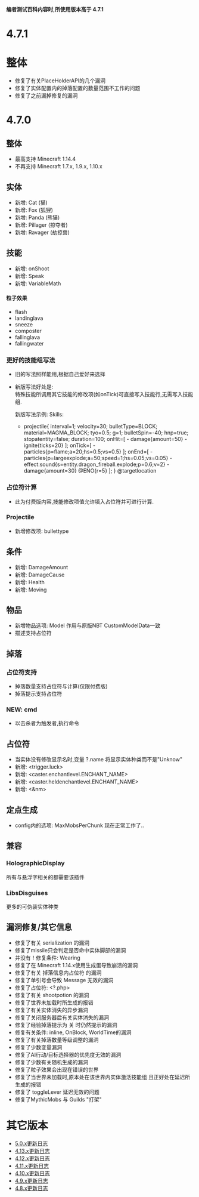 
**编者测试百科内容时,所使用版本高于 4.7.1**

4.7.1
================

整体
========
- 修复了有关PlaceHolderAPI的几个漏洞
- 修复了实体配置内的掉落配置的数量范围不工作的问题
- 修复了之前漏掉修复的漏洞

4.7.0
========

整体
------

- 最高支持 Minecraft 1.14.4
- 不再支持 Minecraft 1.7.x, 1.9.x, 1.10.x

实体
------
- 新增: Cat (猫)
- 新增: Fox (狐狸)
- 新增: Panda (熊猫)
- 新增: Pillager (掠夺者)
- 新增: Ravager (劫掠兽)

技能
---------

- 新增: onShoot
- 新增: Speak
- 新增: VariableMath

#### 粒子效果
-   flash
-   landinglava
-   sneeze
-   composter
-   fallinglava
-   fallingwater

### 更好的技能组写法

- 旧的写法照样能用,根据自己爱好来选择  
- 新版写法好处是:  
  特殊技能所调用其它技能的修改项(如onTick)可直接写入技能行,无需写入技能组.

    新版写法示例:
     Skills:
     - projectile{
         interval=1; velocity=30; bulletType=BLOCK; material=MAGMA_BLOCK; tyo=0.5; g=1; bulletSpin=-40; hnp=true; stopatentity=false; duration=100;
         onHit=[
             - damage{amount=50}
             - ignite{ticks=20}
         ];
         onTick=[
             - particles{p=flame;a=20;hs=0.5;vs=0.5}
         ];
         onEnd=[
             - particles{p=largeexplode;a=50;speed=1;hs=0.05;vs=0.05}
             - effect:sound{s=entity.dragon_fireball.explode;p=0.6;v=2}
             - damage{amount=30} @ENO{r=5}
         ];
     } @targetlocation



### 占位符计算
- 此为付费版内容,技能修改项值允许填入占位符并可进行计算.

### Projectile
- 新增修改项: bullettype

条件
----------

- 新增: DamageAmount
- 新增: DamageCause
- 新增: Health
- 新增: Moving

物品
-----

- 新增物品选项: Model 作用与原版NBT CustomModelData一致
- 描述支持占位符

掉落
-----

### 占位符支持
- 掉落数量支持占位符与计算(仅限付费版)
- 掉落提示支持占位符

### NEW: cmd
- 以击杀者为触发者,执行命令

占位符
------------

- 当实体没有修改显示名时,变量 ?.name 将显示实体种类而不是"Unknow"
- 新增: &lt;trigger.luck&gt;
- 新增: &lt;caster.enchantlevel.ENCHANT_NAME&gt;
- 新增: &lt;caster.heldenchantlevel.ENCHANT_NAME&gt;
- 新增: &lt;&nm&gt;

定点生成
------
- config内的选项: MaxMobsPerChunk 现在正常工作了..

兼容
-------------

### HolographicDisplay

所有与悬浮字相关的都需要该插件

### LibsDisguises

更多的可伪装实体种类

漏洞修复/其它信息
-----------------



-   修复了有关 serialization 的漏洞
-   修复了missile只会判定是否命中实体脚部的漏洞
-   并没有！修复条件: Wearing
-   修复了在 Minecraft 1.14.x使用生成蛋导致崩溃的漏洞
-   修复了有关 掉落信息内占位符 的漏洞
-   修复了单引号会导致 Message 无效的漏洞
-   修复了占位符: &lt;?.php&gt;
-   修复了有关 shootpotion 的漏洞
-   修复了世界未加载时所生成的报错
-   修复了有关实体消失的异步漏洞
-   修复了关闭服务器后有关实体消失的漏洞
-   修复了经验掉落提示为 关 时仍然提示的漏洞
-   修复有关条件: inline, OnBlock, WorldTime的漏洞
-   修复了有关掉落数量等级调整的漏洞
-   修复了少数变量漏洞
-   修复了AI行动/目标选择器的优先度无效的漏洞
-   修复了少数有关随机生成的漏洞
-   修复了粒子效果会出现在错误的世界
-   修复了当世界未加载时,原本处在该世界内实体激活技能组 且正好处在延迟所生成的报错
-   修复了 toggleLever 延迟无效的问题
-   修复了MythicMobs 与 Guilds "打架"

其它版本
================
-   [5.0.x更新日志](更新日志)
-   [4.13.x更新日志](4.13.x更新日志)
-   [4.12.x更新日志](4.12.x更新日志)
-   [4.11.x更新日志](4.11.x更新日志)
-   [4.10.x更新日志](4.10.x更新日志)
-   [4.9.x更新日志](4.9.x更新日志)
-   [4.8.x更新日志](4.8.x更新日志)